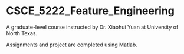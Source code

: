 # CSCE_5222_Feature_Engineering

A graduate-level course instructed by Dr. Xiaohui Yuan at University of North Texas.

Assignments and project are completed using Matlab.
